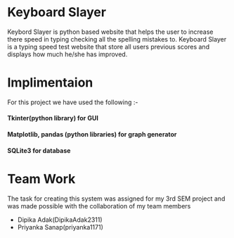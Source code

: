 # Keyboard Slayer

Keybord Slayer is python  based website that helps the user to increase there speed in typing checking all the spelling mistakes to. Keyboard Slayer is a typing speed test website that store all users previous scores and displays how much he/she has improved.

# Implimentaion

For this project we have used the following :-

#### Tkinter(python library) for GUI
#### Matplotlib, pandas (python libraries) for graph generator
#### SQLite3 for database

# Team Work
The task for creating this system was assigned for my 3rd SEM project and was made possible with the collaboration of my team members 
- Dipika Adak(DipikaAdak2311) 
- Priyanka Sanap(priyanka1171)
